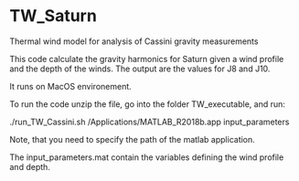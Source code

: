# TW_Saturn
Thermal wind model for analysis of Cassini gravity measurements

This code calculate the gravity harmonics for Saturn given a wind profile and the depth of the winds. The output are the values for J8 and J10.

It runs on MacOS environement.

To run the code unzip the file, go into the folder TW_executable, and run:

./run_TW_Cassini.sh /Applications/MATLAB_R2018b.app input_parameters

Note, that you need to specify the path of the matlab application.

The input_parameters.mat contain the variables defining the wind profile and depth.




